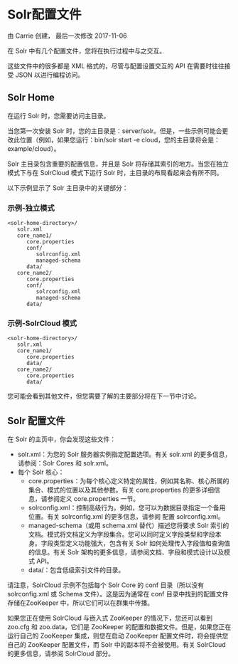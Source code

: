 # Solr配置文件

 由 Carrie 创建， 最后一次修改 2017-11-06     

在 Solr 中有几个配置文件，您将在执行过程中与之交互。     


这些文件中的很多都是 XML 格式的，尽管与配置设置交互的 API 在需要时往往接受 JSON 以进行编程访问。

## Solr Home



在运行 Solr 时，您需要访问主目录。

当您第一次安装 Solr 时，您的主目录是：server/solr。但是，一些示例可能会更改此位置（例如，如果您运行：bin/solr start -e cloud，您的主目录将会是：example/cloud）。

Solr 主目录包含重要的配置信息，并且是 Solr 将存储其索引的地方。当您在独立模式下与在 SolrCloud 模式下运行 Solr 时，主目录的布局看起来会有所不同。

以下示例显示了 Solr 主目录中的关键部分：

### 示例-独立模式

```
<solr-home-directory>/
   solr.xml
   core_name1/
      core.properties
      conf/
         solrconfig.xml
         managed-schema
      data/
   core_name2/
      core.properties
      conf/
         solrconfig.xml
         managed-schema
      data/
```

### 示例-SolrCloud 模式

```
<solr-home-directory>/
   solr.xml
   core_name1/
      core.properties
      data/
   core_name2/
      core.properties
      data/
```

您可能会看到其他文件，但您需要了解的主要部分将在下一节中讨论。

## Solr 配置文件

在 Solr 的主页中，你会发现这些文件：

- solr.xml：为您的 Solr 服务器实例指定配置选项。有关 solr.xml 的更多信息，请参阅：Solr Cores 和 solr.xml。
- 每个 Solr 核心：         
  - core.properties：为每个核心定义特定的属性，例如其名称、核心所属的集合、模式的位置以及其他参数。有关 core.properties 的更多详细信息，请参阅定义 core.properties 一节。
  - solrconfig.xml：控制高级行为。例如，您可以为数据目录指定一个备用位置。有关 solrconfig.xml 的更多信息，请参阅 配置 solrconfig.xml。
  - managed-schema（或用 schema.xml 替代）描述您将要求 Solr  索引的文档。模式将文档定义为字段集合。您可以同时定义字段类型和字段本身。字段类型定义功能强大，包含有关 Solr  如何处理传入字段值和查询值的信息。有关 Solr 架构的更多信息，请参阅文档、字段和模式设计以及模式 API。
  - data/：包含低级索引文件的目录。

请注意，SolrCloud 示例不包括每个 Solr Core 的 conf 目录（所以没有 solrconfig.xml 或 Schema 文件）。这是因为通常在 conf 目录中找到的配置文件存储在ZooKeeper 中，所以它们可以在群集中传播。

如果您正在使用 SolrCloud 与嵌入式 ZooKeeper 的情况下，您还可以看到 zoo.cfg 和 zoo.data，它们是  ZooKeeper 的配置和数据文件。但是，如果您正在运行自己的 ZooKeeper 集成，则您在启动 ZooKeeper  配置文件时，将会提供您自己的 ZooKeeper 配置文件，而 Solr 中的副本将不会被使用。有关 SolrCloud 的更多信息，请参阅  SolrCloud 部分。